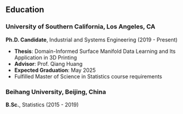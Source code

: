 ## Education

### University of Southern California, Los Angeles, CA
**Ph.D. Candidate**, Industrial and Systems Engineering (2019 - Present)  
  - **Thesis**: Domain-Informed Surface Manifold Data Learning and Its Application in 3D Printing
  - **Advisor**: Prof. Qiang Huang
  - **Expected Graduation**: May 2025
  - Fulfilled Master of Science in Statistics course requirements

### Beihang University, Beijing, China
**B.Sc.**, Statistics (2015 - 2019)
